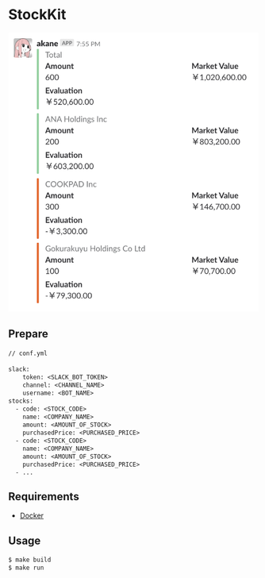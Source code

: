 # StockKit

<img src="https://github.com/Nonchalant/StockKit/blob/master/Documents/stock_kit.png">

## Prepare

```
// conf.yml

slack:
    token: <SLACK_BOT_TOKEN>
    channel: <CHANNEL_NAME>
    username: <BOT_NAME>
stocks:
  - code: <STOCK_CODE>
    name: <COMPANY_NAME>
    amount: <AMOUNT_OF_STOCK>
    purchasedPrice: <PURCHASED_PRICE>
  - code: <STOCK_CODE>
    name: <COMPANY_NAME>
    amount: <AMOUNT_OF_STOCK>
    purchasedPrice: <PURCHASED_PRICE>
  - ...
```

## Requirements

- [Docker](https://www.docker.com/)

## Usage

```
$ make build
$ make run
```
